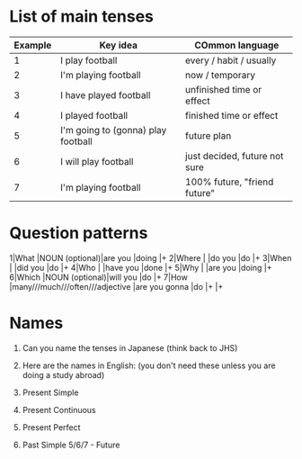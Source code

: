 # List of main tenses
Example						|Key idea 					|COmmon language
--------------------		|---------------------------|------------------
1|I play football  			|every / habit / usually	|every week///usually
2|I'm playing football  	|now / temporary			|now///this week///at the moment
3|I have played football 	|unfinished time or effect	|ever, just, still not, yet,
4|I played football			|finished time or effect	|last week, in 2012
5|I'm going to (gonna) play football |future plan 		|probably
6|I will play football 		|just decided, future not sure |maybe
7|I'm playing football		|100% future, "friend future" |definitely

# Question patterns
1|What 		|NOUN (optional)|are you		|doing  	|+
2|Where		|				|do you			|do 		|+
3|When		|				|did you		|do 		|+
4|Who		|				|have you 		|done		|+
5|Why		| 				|are you 	 	|doing 		|+
6|Which		|NOUN (optional)|will you		|do			|+
7|How		|many///much///often///adjective |are you gonna |do	|+	|+

# Names
1) Can you name the tenses in Japanese (think back to JHS)

2) Here are the names in English:
(you don't need these unless you are doing a study abroad)
1) Present Simple
2) Present Continuous
3) Present Perfect
4) Past Simple
5/6/7 - Future

